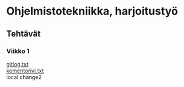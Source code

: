 # Ohjelmistotekniikka, harjoitustyö
## Tehtävät
### Viikko 1
[gitlog.txt](https://github.com/lapptomi/ot-harjoitustyo/blob/master/laskarit/viikko1/gitlog.txt)  
[komentorivi.txt](https://github.com/lapptomi/ot-harjoitustyo/blob/master/laskarit/viikko1/komentorivi.txt)  
local change2
